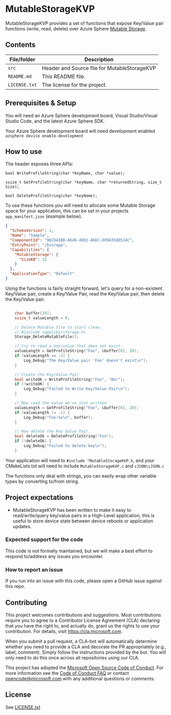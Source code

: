 # MutableStorageKVP

MutableStorageKVP provides a set of functions that expose Key/Value pair functions (write, read, delete) over Azure Sphere [Mutable Storage](https://docs.microsoft.com/en-us/azure-sphere/app-development/storage#using-mutable-storage).

## Contents

| File/folder | Description |
|-------------|-------------|
| `src`       | Header and Source file for MutableStorageKVP |
| `README.md` | This README file. |
| `LICENSE.txt`   | The license for the project. |

## Prerequisites & Setup

You will need an Azure Sphere development board, Visual Studio/Visual Studio Code, and the latest Azure Sphere SDK.

Your Azure Sphere development board will need development enabled `azsphere device enable-development`

## How to use

The header exposes three APIs:


`bool WriteProfileString(char *keyName, char *value);`

`ssize_t GetProfileString(char *keyName, char *returnedString, size_t Size);`

`bool DeleteProfileString(char *keyName);`

To use these functions you will need to allocate some Mutable Storage space for your application, this can be set in your projects `app_manifest.json` (example below).

```json
{
  "SchemaVersion": 1,
  "Name": "Sample",
  "ComponentId": "96CD41BD-A649-4982-86EC-DFDA354D524C",
  "EntryPoint": "/bin/app",
  "Capabilities": {
    "MutableStorage": {
      "SizeKB": 32
    }
  },
  "ApplicationType": "Default"
}
```

Using the functions is fairly straight forward, let's query for a non-existent Key/Value pair, create a Key/Value Pair, read the Key/Value pair, then delete the Key/Value pair.

```cpp

    char buffer[20];
    ssize_t valueLength = 0;

    // Delete Mutable file to start clean.
    // #include <applibs/storage.h>
    Storage_DeleteMutableFile();

    // try to read a key/value that does not exist.
    valueLength = GetProfileString("Foo", &buffer[0], 20);
    if (valueLength == -1) {
        Log_Debug("The Key/Value pair 'Foo' doesn't exist\n");
    }

    // Create the Key/Value Pair
    bool writeOK = WriteProfileString("Foo", "Bar");
    if (!writeOK) {
        Log_Debug("Failed to Write Key/Value Pair\n");
    }

    // Now read the value we've just written
    valueLength = GetProfileString("Foo", &buffer[0], 20);
    if (valueLength != -1) {
        Log_Debug("Foo:%s\n", buffer);
    }

    // Now delete the Key Value Pair.
    bool deleteOk = DeleteProfileString("Foo");
    if (!deleteOk) {
        Log_Debug("Failed to delete key\n");
    }

```

Your application will need to `#include "MutableStorageKVP.h`, and your CMakeLists.txt will need to include `MutableStorageKVP.c` and `cJSON\cJSON.c`

The functions only deal with strings, you can easily wrap other variable types by converting to/from string.

## Project expectations

* MutableStorageKVP has been written to make it easy to read/write/query key/value pairs in a High-Level application, this is useful to store device state between device reboots or application updates.

### Expected support for the code

This code is not formally maintained, but we will make a best effort to respond to/address any issues you encounter.

### How to report an issue

If you run into an issue with this code, please open a GitHub issue against this repo.

## Contributing

This project welcomes contributions and suggestions. Most contributions require you to
agree to a Contributor License Agreement (CLA) declaring that you have the right to,
and actually do, grant us the rights to use your contribution. For details, visit
https://cla.microsoft.com.

When you submit a pull request, a CLA-bot will automatically determine whether you need
to provide a CLA and decorate the PR appropriately (e.g., label, comment). Simply follow the
instructions provided by the bot. You will only need to do this once across all repositories using our CLA.

This project has adopted the [Microsoft Open Source Code of Conduct](https://opensource.microsoft.com/codeofconduct/).
For more information see the [Code of Conduct FAQ](https://opensource.microsoft.com/codeofconduct/faq/)
or contact [opencode@microsoft.com](mailto:opencode@microsoft.com) with any additional questions or comments.

## License

See [LICENSE.txt](./LICENCE.txt)